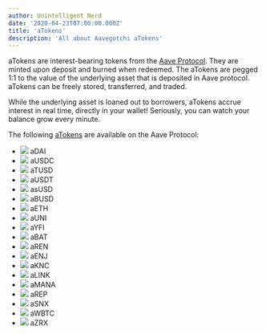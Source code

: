 ```yaml
---
author: Unintelligent Nerd
date: '2020-04-23T07:00:00.000Z'
title: 'aTokens'
description: 'All about Aavegotchi aTokens'
---
```


aTokens are interest-bearing tokens from the [Aave Protocol](https://aave.com). They are minted upon deposit and burned when redeemed. The aTokens are pegged 1:1 to the value of the underlying asset that is deposited in Aave protocol. aTokens can be freely stored, transferred, and traded. 

While the underlying asset is loaned out to borrowers, aTokens accrue interest in real time, directly in your wallet! Seriously, you can watch your balance grow every minute.

The following [aTokens](https://docs.aave.com/developers/deployed-contracts/deployed-contract-instances) are available on the Aave Protocol:

* <img class="atoken" src="/atokens/aDAI.svg"> aDAI
* <img class="atoken" src="/atokens/aUSDC.svg"> aUSDC
* <img class="atoken" src="/atokens/aTUSD.svg"> aTUSD
* <img class="atoken" src="/atokens/aUSDT.svg"> aUSDT
* <img class="atoken" src="/atokens/asUSD.svg"> asUSD
* <img class="atoken" src="/atokens/aBUSD.svg"> aBUSD
* <img class="atoken" src="/atokens/aETH.svg"> aETH
* <img class="atoken" src="/atokens/aUNI.svg"> aUNI
* <img class="atoken" src="/atokens/aYFI.svg"> aYFI
* <img class="atoken" src="/atokens/aBAT.svg"> aBAT
* <img class="atoken" src="/atokens/aREN.svg"> aREN
* <img class="atoken" src="/atokens/aENJ.svg"> aENJ
* <img class="atoken" src="/atokens/aKNC.svg"> aKNC
* <img class="atoken" src="/atokens/aLINK.svg"> aLINK
* <img class="atoken" src="/atokens/aMANA.svg"> aMANA
* <img class="atoken" src="/atokens/aREP.svg"> aREP
* <img class="atoken" src="/atokens/aSNX.svg"> aSNX
* <img class="atoken" src="/atokens/aWBTC.svg"> aWBTC
* <img class="atoken" src="/atokens/aZRX.svg"> aZRX

